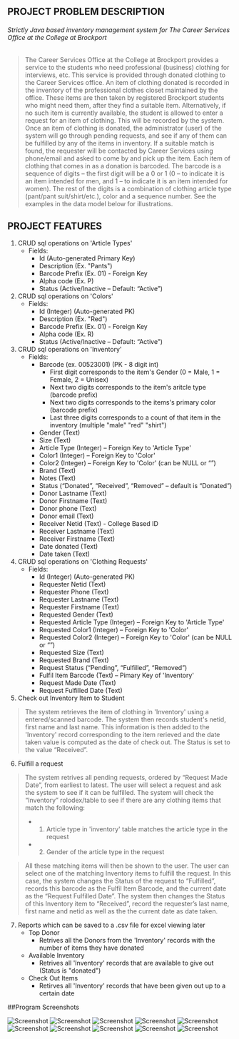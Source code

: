 ## PROJECT PROBLEM DESCRIPTION

###### Strictly Java based inventory management system for The Career Services Office at the College at Brockport
> The Career Services Office at the College at Brockport provides a service to the students who need professional (business) clothing for interviews, etc. This service is provided through donated clothing to the Career Services office. An item of clothing donated is recorded in the inventory of the professional clothes closet maintained by the office. These items are then taken by registered Brockport students who might need them, after they find a suitable item. Alternatively, if no such item is currently available, the student is allowed to enter a request for an item of clothing. This will be recorded by the system. Once an item of clothing is donated, the administrator (user) of the system will go through pending requests, and see if any of them can be fulfilled by any of the items in inventory. If a suitable match is found, the requester will be contacted by Career Services using phone/email and asked to come by and pick up the item. Each item of clothing that comes in as a donation is barcoded. The barcode is a sequence of digits – the first digit will be a 0 or 1 (0 – to indicate it is an item intended for men, and 1 – to indicate it is an item intended for women). The rest of the digits is a combination of clothing article type (pant/pant suit/shirt/etc.), color and a sequence number. See the examples in the data model below for illustrations.

## PROJECT FEATURES

1. CRUD sql operations on 'Article Types'
   - Fields:
      - Id (Auto-generated Primary Key)
      - Description (Ex. "Pants")
      - Barcode Prefix (Ex. 01) - Foreign Key
      - Alpha code (Ex. P)
      - Status (Active/Inactive – Default: “Active”)
2. CRUD sql operations on 'Colors'
   - Fields:
      - Id (Integer) (Auto-generated PK)
      - Description (Ex. "Red")
      - Barcode Prefix (Ex. 01) - Foreign Key
      - Alpha code (Ex. R)
      - Status (Active/Inactive – Default: “Active”)
3. CRUD sql operations on 'Inventory'
   - Fields:
      - Barcode (ex. 00523001) (PK - 8 digit int)
           - First digit corresponds to the item's Gender (0 = Male, 1 = Female, 2 = Unisex)  
           - Next two digits corresponds to the item's aritcle type (barcode prefix)
           - Next two digits corresponds to the items's primary color (barcode prefix)
           - Last three digits corresponds to a count of that item in the inventory (multiple "male" "red" "shirt")
      - Gender (Text)
      - Size (Text)
      - Article Type (Integer) – Foreign Key to 'Article Type'
      - Color1 (Integer) – Foreign Key to 'Color'
      - Color2 (Integer) – Foreign Key to 'Color' (can be NULL or “”)
      - Brand (Text)
      - Notes (Text)
      - Status (“Donated”, “Received”, “Removed” – default is “Donated”)
      - Donor Lastname (Text)
      - Donor Firstname (Text)
      - Donor phone (Text)
      - Donor email (Text)
      - Receiver Netid (Text) - College Based ID
      - Receiver Lastname (Text)
      - Receiver Firstname (Text)
      - Date donated (Text)
      - Date taken (Text)
4. CRUD sql operations on 'Clothing Requests'
   - Fields:
      - Id (Integer) (Auto-generated PK)
      - Requester Netid (Text)
      - Requester Phone (Text)
      - Requester Lastname (Text)
      - Requester Firstname (Text)
      - Requested Gender (Text)
      - Requested Article Type (Integer) – Foreign Key to 'Article Type'
      - Requested Color1 (Integer) – Foreign Key to 'Color'
      - Requested Color2 (Integer) – Foreign Key to 'Color' (can be NULL or “”)
      - Requested Size (Text)
      - Requested Brand (Text)
      - Request Status (“Pending”, “Fulfilled”, “Removed”)
      - Fulfil Item Barcode (Text) – Pimary Key of 'Inventory'
      - Request Made Date (Text)
      - Request Fulfilled Date (Text)
5. Check out Inventory Item to Student
>The system retrieves the item of clothing in 'Inventory' using a entered/scanned barcode. The system then records student's netid, first name and last name. This information is then added to the 'Inventory' record corresponding to the item rerieved and the date taken value is computed as the date of check out. The Status is set to the value “Received”.
6. Fulfill a request
>The system retrives all pending requests, ordered by “Request Made Date”, from earliest to latest. The user will select a request and ask the system to see if it can be fulfilled. The system will check the “Inventory” rolodex/table to see if there are any clothing items that match the following:
>   - 1.	Article type in 'inventory' table matches the article type in the request
>   - 2.	Gender of the article type in the request

>All these matching items will then be shown to the user. The user can select one of the matching Inventory items to fulfill the request. In this case, the system changes the Status of the request to “Fulfilled”, records this barcode as the Fulfil Item Barcode, and the current date as the “Request Fulfilled Date”. The system then changes the Status of this Inventory item to “Received”, record the requester’s last name, first name and netid as well as the the current date as date taken.
7. Reports which can be saved to a .csv file for excel viewing later
   - Top Donor
      - Retrives all the Donors from the 'Inventory' records with the number of items they have donated
   - Available Inventory
      - Retrives all 'Inventory' records that are available to give out (Status is "donated")
   - Check Out Items
      - Retirves all 'Inventory' records that have been given out up to a certain date

##Program Screenshots

![Screenshot](screenshots/mainmenu.png)
![Screenshot](screenshots/screenshot1.png)
![Screenshot](screenshots/screenshot2.png)
![Screenshot](screenshots/screenshot3.png)
![Screenshot](screenshots/screenshot4.png)
![Screenshot](screenshots/screenshot5.png)
![Screenshot](screenshots/screenshot6.png)
![Screenshot](screenshots/screenshot8.png)
![Screenshot](screenshots/screenshot7.png)
![Screenshot](screenshots/screenshot9.png)
